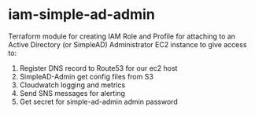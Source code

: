 # iam-simple-ad-admin

Terraform module for creating IAM Role and Profile for attaching to an Active Directory (or SimpleAD) Administrator EC2 instance to give access to:

1) Register DNS record to Route53 for our ec2 host
2) SimpleAD-Admin get config files from S3
3) Cloudwatch logging and metrics
4) Send SNS messages for alerting
5) Get secret for simple-ad-admin admin password
